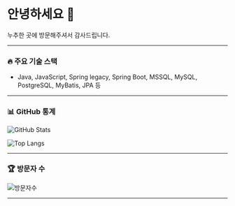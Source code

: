 # 안녕하세요 👋

누추한 곳에 방문해주셔서 감사드립니다.

---

### 🔥 주요 기술 스택
- Java, JavaScript, Spring legacy, Spring Boot, MSSQL, MySQL, PostgreSQL, MyBatis, JPA 등

---

### 📊 GitHub 통계

![GitHub Stats](https://github-readme-stats.vercel.app/api?username=egjeon&show_icons=true&theme=tokyonight)

![Top Langs](https://github-readme-stats.vercel.app/api/top-langs/?username=egjeon&layout=compact&theme=tokyonight)

---

### 🏆 방문자 수

![방문자수](https://komarev.com/ghpvc/?username=egjeon&color=blue)

---

<!-- 필요하다면 아래에 프로젝트, 연락처, 블로그 등 추가 가능 -->
